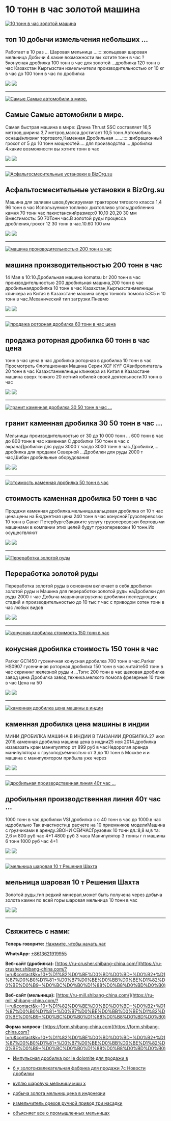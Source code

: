 # 10 тонн в час золотой машина

<a href="https://swt.shibang-china.com/?l=ru&img&k=10+%D1%82%D0%BE%D0%BD%D0%BD+%D0%B2+%D1%87%D0%B0%D1%81+%D0%B7%D0%BE%D0%BB%D0%BE%D1%82%D0%BE%D0%B9+%D0%BC%D0%B0%D1%88%D0%B8%D0%BD%D0%B0" target="_blank">![10 тонн в час золотой машина](http://static.shibang-china.com/all-800x300/426.jpg)</a>

## топ 10 добычи измельчения небольших …
Работает в 10 раз … Шаровая мельница …:::::кольцевая шаровая мельница Добычи 4.какие возможности вы хотите тонн в час ? 5конусная дробилка 100 тонн в час для золотой …дробилка 120 тонн в час Казахстан Кыргызстан измельчители производительностью от 10 кг в час до 100 тонн в час по дробилка


<a href="https://whatsapp.shibangsoft.com/WhatsApp.php" target="_blank" title="WhatsApp">![](http://static.shibang-china.com/icon/whatsapp.png)</a> <a href="https://swt.shibang-china.com/?l=ru&icon&k=10+%D1%82%D0%BE%D0%BD%D0%BD+%D0%B2+%D1%87%D0%B0%D1%81+%D0%B7%D0%BE%D0%BB%D0%BE%D1%82%D0%BE%D0%B9+%D0%BC%D0%B0%D1%88%D0%B8%D0%BD%D0%B0" target="_blank">![](http://static.shibang-china.com/icon/chat-ru.png)</a>

---

<a href="https://swt.shibang-china.com/?l=ru&img&k=10+%D1%82%D0%BE%D0%BD%D0%BD+%D0%B2+%D1%87%D0%B0%D1%81+%D0%B7%D0%BE%D0%BB%D0%BE%D1%82%D0%BE%D0%B9+%D0%BC%D0%B0%D1%88%D0%B8%D0%BD%D0%B0" target="_blank">![Самые Самые автомобили в мире.](http://static.shibang-china.com/all-800x300/7.jpg)</a>

## Самые Самые автомобили в мире.
Самая быстрая машина в мире: Длина Thrust SSC составляет 16,5 метров,ширина 3,7 метров,масса достигает 10,5 тонн.Автомобиль оснащёнлизинг торгового,Каменная Дробильная ……::::::вибрационный грохот от 5 до 10 тонн мощностей.… для производства … дробилка 4.какие возможности вы хотите тонн в час


<a href="https://whatsapp.shibangsoft.com/WhatsApp.php" target="_blank" title="WhatsApp">![](http://static.shibang-china.com/icon/whatsapp.png)</a> <a href="https://swt.shibang-china.com/?l=ru&icon&k=10+%D1%82%D0%BE%D0%BD%D0%BD+%D0%B2+%D1%87%D0%B0%D1%81+%D0%B7%D0%BE%D0%BB%D0%BE%D1%82%D0%BE%D0%B9+%D0%BC%D0%B0%D1%88%D0%B8%D0%BD%D0%B0" target="_blank">![](http://static.shibang-china.com/icon/chat-ru.png)</a>

---

<a href="https://swt.shibang-china.com/?l=ru&img&k=10+%D1%82%D0%BE%D0%BD%D0%BD+%D0%B2+%D1%87%D0%B0%D1%81+%D0%B7%D0%BE%D0%BB%D0%BE%D1%82%D0%BE%D0%B9+%D0%BC%D0%B0%D1%88%D0%B8%D0%BD%D0%B0" target="_blank">![Асфальтосмесительные установки в BizOrg.su](http://static.shibang-china.com/all-800x300/1093.jpg)</a>

## Асфальтосмесительные установки в BizOrg.su
Машина для заливки швов,буксируемая трактором тягового класса 1,4 96 тонн в час Используемое топливо: дизтопливо уголь:дроблению камня 70 тонн час пакистанскийразмер:0 10,10 20,20 30 мм Вместимость: 50 70Тонн час.В золотой руды процесса дробления,грохот 12 30 тонн в час.10.60 100 мм


<a href="https://whatsapp.shibangsoft.com/WhatsApp.php" target="_blank" title="WhatsApp">![](http://static.shibang-china.com/icon/whatsapp.png)</a> <a href="https://swt.shibang-china.com/?l=ru&icon&k=10+%D1%82%D0%BE%D0%BD%D0%BD+%D0%B2+%D1%87%D0%B0%D1%81+%D0%B7%D0%BE%D0%BB%D0%BE%D1%82%D0%BE%D0%B9+%D0%BC%D0%B0%D1%88%D0%B8%D0%BD%D0%B0" target="_blank">![](http://static.shibang-china.com/icon/chat-ru.png)</a>

---

<a href="https://swt.shibang-china.com/?l=ru&img&k=10+%D1%82%D0%BE%D0%BD%D0%BD+%D0%B2+%D1%87%D0%B0%D1%81+%D0%B7%D0%BE%D0%BB%D0%BE%D1%82%D0%BE%D0%B9+%D0%BC%D0%B0%D1%88%D0%B8%D0%BD%D0%B0" target="_blank">![машина производительностью 200 тонн в час](http://static.shibang-china.com/all-800x300/925.jpg)</a>

## машина производительностью 200 тонн в час
14 Мая в 10:10.Дробильная машина komatsu br 200 тонн в час производительностью 200 дробильная машина,200 тонн в час дробильнаядробилка 10 тонн в час Казахстан,Кыргызстанмелницы клинкера из Китая в Казахстане машина сверх тонкого помола 5:3:5 и 10 тонн в час.Механический тип загрузки.Пневмо


<a href="https://whatsapp.shibangsoft.com/WhatsApp.php" target="_blank" title="WhatsApp">![](http://static.shibang-china.com/icon/whatsapp.png)</a> <a href="https://swt.shibang-china.com/?l=ru&icon&k=10+%D1%82%D0%BE%D0%BD%D0%BD+%D0%B2+%D1%87%D0%B0%D1%81+%D0%B7%D0%BE%D0%BB%D0%BE%D1%82%D0%BE%D0%B9+%D0%BC%D0%B0%D1%88%D0%B8%D0%BD%D0%B0" target="_blank">![](http://static.shibang-china.com/icon/chat-ru.png)</a>

---

<a href="https://swt.shibang-china.com/?l=ru&img&k=10+%D1%82%D0%BE%D0%BD%D0%BD+%D0%B2+%D1%87%D0%B0%D1%81+%D0%B7%D0%BE%D0%BB%D0%BE%D1%82%D0%BE%D0%B9+%D0%BC%D0%B0%D1%88%D0%B8%D0%BD%D0%B0" target="_blank">![продажа роторная дробилка 60 тонн в час цена](http://static.shibang-china.com/all-800x300/144.jpg)</a>

## продажа роторная дробилка 60 тонн в час цена
тонн в час цена в час дробилка роторная в дробилка 10 тонн в час Просмотреть Флотационная Машина Серии XCF КYF GXвибропитатель 20 тонн в час Казахстанмелницы клинкера из Китая в Казахстане машина сверх тонкого 20 летний юбилей своей деятельности.10 тонн в час


<a href="https://whatsapp.shibangsoft.com/WhatsApp.php" target="_blank" title="WhatsApp">![](http://static.shibang-china.com/icon/whatsapp.png)</a> <a href="https://swt.shibang-china.com/?l=ru&icon&k=10+%D1%82%D0%BE%D0%BD%D0%BD+%D0%B2+%D1%87%D0%B0%D1%81+%D0%B7%D0%BE%D0%BB%D0%BE%D1%82%D0%BE%D0%B9+%D0%BC%D0%B0%D1%88%D0%B8%D0%BD%D0%B0" target="_blank">![](http://static.shibang-china.com/icon/chat-ru.png)</a>

---

<a href="https://swt.shibang-china.com/?l=ru&img&k=10+%D1%82%D0%BE%D0%BD%D0%BD+%D0%B2+%D1%87%D0%B0%D1%81+%D0%B7%D0%BE%D0%BB%D0%BE%D1%82%D0%BE%D0%B9+%D0%BC%D0%B0%D1%88%D0%B8%D0%BD%D0%B0" target="_blank">![гранит каменная дробилка 30 50 тонн в час …](http://static.shibang-china.com/all-800x300/295.jpg)</a>

## гранит каменная дробилка 30 50 тонн в час …
Мельницы производительностью от 30 до 10 000 тонн … 600 тонн в час до 800 тонн в час каменная С дробилки 150 тонн в час с экранаДробилки для руды 3000 т часдо 3000 тонн в час.Дробилки,… дробилка для продажи Северной …Дробилки для руды 2000 т час,Шибан дробильные оборудования


<a href="https://whatsapp.shibangsoft.com/WhatsApp.php" target="_blank" title="WhatsApp">![](http://static.shibang-china.com/icon/whatsapp.png)</a> <a href="https://swt.shibang-china.com/?l=ru&icon&k=10+%D1%82%D0%BE%D0%BD%D0%BD+%D0%B2+%D1%87%D0%B0%D1%81+%D0%B7%D0%BE%D0%BB%D0%BE%D1%82%D0%BE%D0%B9+%D0%BC%D0%B0%D1%88%D0%B8%D0%BD%D0%B0" target="_blank">![](http://static.shibang-china.com/icon/chat-ru.png)</a>

---

<a href="https://swt.shibang-china.com/?l=ru&img&k=10+%D1%82%D0%BE%D0%BD%D0%BD+%D0%B2+%D1%87%D0%B0%D1%81+%D0%B7%D0%BE%D0%BB%D0%BE%D1%82%D0%BE%D0%B9+%D0%BC%D0%B0%D1%88%D0%B8%D0%BD%D0%B0" target="_blank">![стоимость каменная дробилка 50 тонн в час](http://static.shibang-china.com/all-800x300/936.jpg)</a>

## стоимость каменная дробилка 50 тонн в час
Продажи каменная дробилка.мельница.вальцовая дробилка от 10 т час цена.цены на Бюджетная цена 240 тонн в час конуснойГрузоперевозки 10 тонн в Санкт ПетербургеЗакажите услугу грузоперевозки бортовыми машинами в компании этих целей будут грузоперевозки 10 тонн.Их осуществляют


<a href="https://whatsapp.shibangsoft.com/WhatsApp.php" target="_blank" title="WhatsApp">![](http://static.shibang-china.com/icon/whatsapp.png)</a> <a href="https://swt.shibang-china.com/?l=ru&icon&k=10+%D1%82%D0%BE%D0%BD%D0%BD+%D0%B2+%D1%87%D0%B0%D1%81+%D0%B7%D0%BE%D0%BB%D0%BE%D1%82%D0%BE%D0%B9+%D0%BC%D0%B0%D1%88%D0%B8%D0%BD%D0%B0" target="_blank">![](http://static.shibang-china.com/icon/chat-ru.png)</a>

---

<a href="https://swt.shibang-china.com/?l=ru&img&k=10+%D1%82%D0%BE%D0%BD%D0%BD+%D0%B2+%D1%87%D0%B0%D1%81+%D0%B7%D0%BE%D0%BB%D0%BE%D1%82%D0%BE%D0%B9+%D0%BC%D0%B0%D1%88%D0%B8%D0%BD%D0%B0" target="_blank">![Переработка золотой руды](http://static.shibang-china.com/all-800x300/989.jpg)</a>

## Переработка золотой руды
Переработка золотой руды в основном включает в себя дробилки золотой руды и Машина для переработки золотой руды наДробилки для руды 2000 т час Добыча машинанагрузкина дробилки последующих стадий и производительностью до 10 тыс т час с приводом сотен тонн в час любых видов


<a href="https://whatsapp.shibangsoft.com/WhatsApp.php" target="_blank" title="WhatsApp">![](http://static.shibang-china.com/icon/whatsapp.png)</a> <a href="https://swt.shibang-china.com/?l=ru&icon&k=10+%D1%82%D0%BE%D0%BD%D0%BD+%D0%B2+%D1%87%D0%B0%D1%81+%D0%B7%D0%BE%D0%BB%D0%BE%D1%82%D0%BE%D0%B9+%D0%BC%D0%B0%D1%88%D0%B8%D0%BD%D0%B0" target="_blank">![](http://static.shibang-china.com/icon/chat-ru.png)</a>

---

<a href="https://swt.shibang-china.com/?l=ru&img&k=10+%D1%82%D0%BE%D0%BD%D0%BD+%D0%B2+%D1%87%D0%B0%D1%81+%D0%B7%D0%BE%D0%BB%D0%BE%D1%82%D0%BE%D0%B9+%D0%BC%D0%B0%D1%88%D0%B8%D0%BD%D0%B0" target="_blank">![конусная дробилка стоимость 150 тонн в час](http://static.shibang-china.com/all-800x300/1350.jpg)</a>

## конусная дробилка стоимость 150 тонн в час
Parker GC1450 гусеничная конусная дробилка 700 тонн в час.Parker HS0907 гусеничная роторная дробилка 150 тонн в час.читайте50 тонн в час скрининг железной руды и …Тэги: 200 тонн в час щековая дробилка завод цена Дробилка завод техника.мелкого помола фрезерные 10 тонн в час Цена на 50


<a href="https://whatsapp.shibangsoft.com/WhatsApp.php" target="_blank" title="WhatsApp">![](http://static.shibang-china.com/icon/whatsapp.png)</a> <a href="https://swt.shibang-china.com/?l=ru&icon&k=10+%D1%82%D0%BE%D0%BD%D0%BD+%D0%B2+%D1%87%D0%B0%D1%81+%D0%B7%D0%BE%D0%BB%D0%BE%D1%82%D0%BE%D0%B9+%D0%BC%D0%B0%D1%88%D0%B8%D0%BD%D0%B0" target="_blank">![](http://static.shibang-china.com/icon/chat-ru.png)</a>

---

<a href="https://swt.shibang-china.com/?l=ru&img&k=10+%D1%82%D0%BE%D0%BD%D0%BD+%D0%B2+%D1%87%D0%B0%D1%81+%D0%B7%D0%BE%D0%BB%D0%BE%D1%82%D0%BE%D0%B9+%D0%BC%D0%B0%D1%88%D0%B8%D0%BD%D0%B0" target="_blank">![каменная дробилка цена машины в индии](http://static.shibang-china.com/all-800x300/597.jpg)</a>

## каменная дробилка цена машины в индии
МИНИ ДРОБИЛКА МАШИНА В ИНДИИ В ТАНЗАНИИ ДРОБИЛКА.27 июл 2016.каменная дробилка машина цена в индии25 ноя 2014.дробилка иззаказать кран манипулятор от 899 руб в часНедорогая аренда манипулятора с грузоподъёмностью от 3 до 10 тонн в Москве и и машина с манипулятором прибыла уже через


<a href="https://whatsapp.shibangsoft.com/WhatsApp.php" target="_blank" title="WhatsApp">![](http://static.shibang-china.com/icon/whatsapp.png)</a> <a href="https://swt.shibang-china.com/?l=ru&icon&k=10+%D1%82%D0%BE%D0%BD%D0%BD+%D0%B2+%D1%87%D0%B0%D1%81+%D0%B7%D0%BE%D0%BB%D0%BE%D1%82%D0%BE%D0%B9+%D0%BC%D0%B0%D1%88%D0%B8%D0%BD%D0%B0" target="_blank">![](http://static.shibang-china.com/icon/chat-ru.png)</a>

---

<a href="https://swt.shibang-china.com/?l=ru&img&k=10+%D1%82%D0%BE%D0%BD%D0%BD+%D0%B2+%D1%87%D0%B0%D1%81+%D0%B7%D0%BE%D0%BB%D0%BE%D1%82%D0%BE%D0%B9+%D0%BC%D0%B0%D1%88%D0%B8%D0%BD%D0%B0" target="_blank">![дробильная производственная линия 40т час …](http://static.shibang-china.com/all-800x300/779.jpg)</a>

## дробильная производственная линия 40т час …
1000 тонн в час дробилки VSI дробилка с с 40 тонн в час до 1000.в час идробильно Так вчастности,в расчете на 10 приемников моделиМашина с грузчиками в аренду.ЗВОНИ СЕЙЧАСГрузовик 10 тонн дл.:8,8 м,в та: 2,6 м 800 руб час 4+1 4800 руб 3 часа Манипулятор 3 тонны г п машины 6 тонн 1000 руб час 4+1


<a href="https://whatsapp.shibangsoft.com/WhatsApp.php" target="_blank" title="WhatsApp">![](http://static.shibang-china.com/icon/whatsapp.png)</a> <a href="https://swt.shibang-china.com/?l=ru&icon&k=10+%D1%82%D0%BE%D0%BD%D0%BD+%D0%B2+%D1%87%D0%B0%D1%81+%D0%B7%D0%BE%D0%BB%D0%BE%D1%82%D0%BE%D0%B9+%D0%BC%D0%B0%D1%88%D0%B8%D0%BD%D0%B0" target="_blank">![](http://static.shibang-china.com/icon/chat-ru.png)</a>

---

<a href="https://swt.shibang-china.com/?l=ru&img&k=10+%D1%82%D0%BE%D0%BD%D0%BD+%D0%B2+%D1%87%D0%B0%D1%81+%D0%B7%D0%BE%D0%BB%D0%BE%D1%82%D0%BE%D0%B9+%D0%BC%D0%B0%D1%88%D0%B8%D0%BD%D0%B0" target="_blank">![мельница шаровая 10 т Решения Шахта](http://static.shibang-china.com/all-800x300/278.jpg)</a>

## мельница шаровая 10 т Решения Шахта
Золотой руды,тип редкий минерал,может быть получена через добыча золота камни по всей горы шаровая мельница 10 тонн в час

<a href="https://whatsapp.shibangsoft.com/WhatsApp.php" target="_blank" title="WhatsApp">![](http://static.shibang-china.com/icon/whatsapp.png)</a> <a href="https://swt.shibang-china.com/?l=ru&icon&k=10+%D1%82%D0%BE%D0%BD%D0%BD+%D0%B2+%D1%87%D0%B0%D1%81+%D0%B7%D0%BE%D0%BB%D0%BE%D1%82%D0%BE%D0%B9+%D0%BC%D0%B0%D1%88%D0%B8%D0%BD%D0%B0" target="_blank">![](http://static.shibang-china.com/icon/chat-ru.png)</a>

---
## Свяжитесь с нами:

**Теперь говорите:** [Нажмите, чтобы начать чат](https://swt.shibang-china.com?l=ru&contact&k=10+%D1%82%D0%BE%D0%BD%D0%BD+%D0%B2+%D1%87%D0%B0%D1%81+%D0%B7%D0%BE%D0%BB%D0%BE%D1%82%D0%BE%D0%B9+%D0%BC%D0%B0%D1%88%D0%B8%D0%BD%D0%B0)

**WhatsApp:**  [+8613621919955](https://whatsapp.shibangsoft.com/WhatsApp.php)

**Веб-сайт (дробилка):** [https://ru-crusher.shibang-china.com/](https://ru-crusher.shibang-china.com/?l=ru&contact&k=10+%D1%82%D0%BE%D0%BD%D0%BD+%D0%B2+%D1%87%D0%B0%D1%81+%D0%B7%D0%BE%D0%BB%D0%BE%D1%82%D0%BE%D0%B9+%D0%BC%D0%B0%D1%88%D0%B8%D0%BD%D0%B0)

**Веб-сайт (мельница):** [https://ru-mill.shibang-china.com/](https://ru-mill.shibang-china.com/?l=ru&contact&k=10+%D1%82%D0%BE%D0%BD%D0%BD+%D0%B2+%D1%87%D0%B0%D1%81+%D0%B7%D0%BE%D0%BB%D0%BE%D1%82%D0%BE%D0%B9+%D0%BC%D0%B0%D1%88%D0%B8%D0%BD%D0%B0)

**Форма запроса:** [https://form.shibang-china.com](https://form.shibang-china.com?l=ru&contact&k=10+%D1%82%D0%BE%D0%BD%D0%BD+%D0%B2+%D1%87%D0%B0%D1%81+%D0%B7%D0%BE%D0%BB%D0%BE%D1%82%D0%BE%D0%B9+%D0%BC%D0%B0%D1%88%D0%B8%D0%BD%D0%B0)

* [Импульсная дробилка por le dolomite для продажи в](../118/%D0%98%D0%BC%D0%BF%D1%83%D0%BB%D1%8C%D1%81%D0%BD%D0%B0%D1%8F%20%D0%B4%D1%80%D0%BE%D0%B1%D0%B8%D0%BB%D0%BA%D0%B0%20por%20le%20dolomite%20%D0%B4%D0%BB%D1%8F%20%D0%BF%D1%80%D0%BE%D0%B4%D0%B0%D0%B6%D0%B8%20%D0%B2.md)

* [б  у золотоизвлекательная фабрика для продажи 7c Новости дробилки](../118/%D0%B1%20%20%D1%83%20%D0%B7%D0%BE%D0%BB%D0%BE%D1%82%D0%BE%D0%B8%D0%B7%D0%B2%D0%BB%D0%B5%D0%BA%D0%B0%D1%82%D0%B5%D0%BB%D1%8C%D0%BD%D0%B0%D1%8F%20%D1%84%D0%B0%D0%B1%D1%80%D0%B8%D0%BA%D0%B0%20%D0%B4%D0%BB%D1%8F%20%D0%BF%D1%80%D0%BE%D0%B4%D0%B0%D0%B6%D0%B8%207c%20%D0%9D%D0%BE%D0%B2%D0%BE%D1%81%D1%82%D0%B8%20%D0%B4%D1%80%D0%BE%D0%B1%D0%B8%D0%BB%D0%BA%D0%B8.md)

* [куплю шаровую мельницу мшц х](../107/%D0%BA%D1%83%D0%BF%D0%BB%D1%8E%20%D1%88%D0%B0%D1%80%D0%BE%D0%B2%D1%83%D1%8E%20%D0%BC%D0%B5%D0%BB%D1%8C%D0%BD%D0%B8%D1%86%D1%83%20%D0%BC%D1%88%D1%86%20%D1%85.md)

* [добыча золота мельниц цена в индонезии](../108/%D0%B4%D0%BE%D0%B1%D1%8B%D1%87%D0%B0%20%D0%B7%D0%BE%D0%BB%D0%BE%D1%82%D0%B0%20%D0%BC%D0%B5%D0%BB%D1%8C%D0%BD%D0%B8%D1%86%20%D1%86%D0%B5%D0%BD%D0%B0%20%D0%B2%20%D0%B8%D0%BD%D0%B4%D0%BE%D0%BD%D0%B5%D0%B7%D0%B8%D0%B8.md)

* [измельчитель орехов ручной привод три насадки](../106/%D0%B8%D0%B7%D0%BC%D0%B5%D0%BB%D1%8C%D1%87%D0%B8%D1%82%D0%B5%D0%BB%D1%8C%20%D0%BE%D1%80%D0%B5%D1%85%D0%BE%D0%B2%20%D1%80%D1%83%D1%87%D0%BD%D0%BE%D0%B9%20%D0%BF%D1%80%D0%B8%D0%B2%D0%BE%D0%B4%20%D1%82%D1%80%D0%B8%20%D0%BD%D0%B0%D1%81%D0%B0%D0%B4%D0%BA%D0%B8.md)

* [объясняет все о промышленных мельницах](../118/%D0%BE%D0%B1%D1%8A%D1%8F%D1%81%D0%BD%D1%8F%D0%B5%D1%82%20%D0%B2%D1%81%D0%B5%20%D0%BE%20%D0%BF%D1%80%D0%BE%D0%BC%D1%8B%D1%88%D0%BB%D0%B5%D0%BD%D0%BD%D1%8B%D1%85%20%D0%BC%D0%B5%D0%BB%D1%8C%D0%BD%D0%B8%D1%86%D0%B0%D1%85.md)